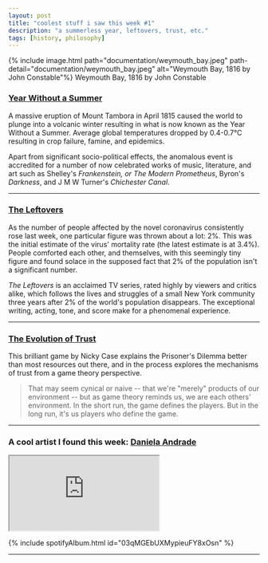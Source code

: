 ```yaml
---
layout: post
title: "coolest stuff i saw this week #1"
description: "a summerless year, leftovers, trust, etc."
tags: [history, philosophy]
---
```


{% include image.html path="documentation/weymouth_bay.jpeg" path-detail="documentation/weymouth_bay.jpeg" alt="Weymouth Bay, 1816 by John Constable"%} Weymouth Bay, 1816 by John Constable

### [**Year Without a Summer**](https://en.wikipedia.org/wiki/Year_Without_a_Summer)


A massive eruption of Mount Tambora in April 1815 caused the world to plunge into a volcanic winter resulting in what is now known as the Year Without a Summer. Average global temperatures dropped by 0.4-0.7°C resulting in crop failure, famine, and epidemics. 

Apart from significant socio-political effects, the anomalous event is accredited for a number of now celebrated works of music, literature, and art such as Shelley's _Frankenstein, or The Modern Prometheus_, Byron's _Darkness_, and J M W Turner's _Chichester Canal_.

---

### [**The Leftovers**](https://www.imdb.com/title/tt2699128/)

As the number of people affected by the novel coronavirus consistently rose last week, one particular figure was thrown about a lot: 2%. This was the initial estimate of the virus' mortality rate (the latest estimate is at 3.4%). People comforted each other, and themselves, with this seemingly tiny figure and found solace in the supposed fact that 2% of the population isn't a significant number. 

_The Leftovers_ is an acclaimed TV series, rated highly by viewers and critics alike, which follows the lives and struggles of a small New York community three years after 2% of the world's population disappears. The exceptional writing, acting, tone, and score make for a phenomenal experience.

---

### [**The Evolution of Trust**](https://ncase.me/trust/)

This brilliant game by Nicky Case explains the Prisoner's Dilemma better than most resources out there, and in the process explores the mechanisms of trust from a game theory perspective.

>That may seem cynical or naive -- that we're "merely" products of our environment -- but as game theory reminds us, we are each others' environment. In the short run, the game defines the players. But in the long run, it's us players who define the game.

---

### **A cool artist I found this week:** [**Daniela Andrade**](https://open.spotify.com/artist/0WfaItAbs4vlgIA1cuqGtJ)

<div class="embed-responsive embed-responsive-16by9">
<iframe src="https://www.youtube.com/embed/DWC4bJQy0mc?modestbranding=1&autohide=1&showinfo=0&controls=0" allowfullscreen></iframe>
</div>

{% include spotifyAlbum.html id="03qMGEbUXMypieuFY8xOsn" %}


---
